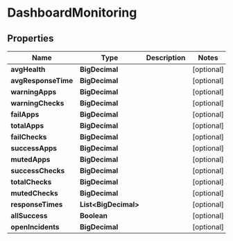 

# DashboardMonitoring

## Properties

Name | Type | Description | Notes
------------ | ------------- | ------------- | -------------
**avgHealth** | **BigDecimal** |  |  [optional]
**avgResponseTime** | **BigDecimal** |  |  [optional]
**warningApps** | **BigDecimal** |  |  [optional]
**warningChecks** | **BigDecimal** |  |  [optional]
**failApps** | **BigDecimal** |  |  [optional]
**totalApps** | **BigDecimal** |  |  [optional]
**failChecks** | **BigDecimal** |  |  [optional]
**successApps** | **BigDecimal** |  |  [optional]
**mutedApps** | **BigDecimal** |  |  [optional]
**successChecks** | **BigDecimal** |  |  [optional]
**totalChecks** | **BigDecimal** |  |  [optional]
**mutedChecks** | **BigDecimal** |  |  [optional]
**responseTimes** | **List&lt;BigDecimal&gt;** |  |  [optional]
**allSuccess** | **Boolean** |  |  [optional]
**openIncidents** | **BigDecimal** |  |  [optional]




